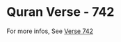 # Quran Verse - 742 

For more infos, See [Verse 742](https://www.quranbookk.com/quran/search?q=742)